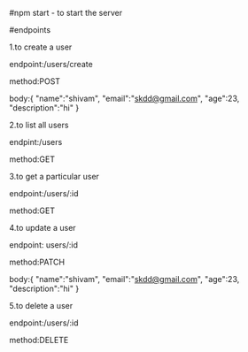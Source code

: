 #npm start - to start the server

#endpoints

1.to create a user

  endpoint:/users/create
  
  method:POST
  
  body:{
    "name":"shivam",
    "email":"skdd@gmail.com",
    "age":23,
    "description":"hi"
    }
    
2.to list all users 

   endpint:/users
   
   method:GET
   
3.to get a particular user
  
  endpoint:/users/:id
  
  method:GET

4.to update a user

  endpoint: users/:id
  
  method:PATCH
  
  body:{
    "name":"shivam",
    "email":"skdd@gmail.com",
    "age":23,
    "description":"hi"
  }

5.to delete a user
  
  endpoint:/users/:id
  
  method:DELETE
  
   
